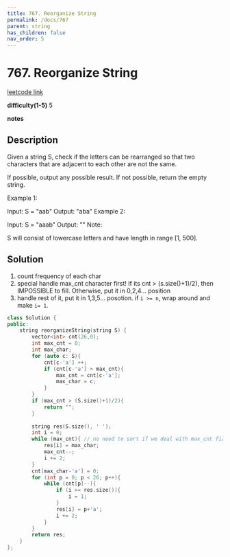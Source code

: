 ```yaml
---
title: 767. Reorganize String
permalink: /docs/767
parent: string
has_children: false
nav_order: 5
---
```

# 767. Reorganize String
[leetcode link](https://leetcode.com/problems/reorganize-string/)

**difficulty(1-5)** 
5

**notes**   


## Description
Given a string S, check if the letters can be rearranged so that two characters that are adjacent to each other are not the same.

If possible, output any possible result.  If not possible, return the empty string.

Example 1:

Input: S = "aab"
Output: "aba"
Example 2:

Input: S = "aaab"
Output: ""
Note:

S will consist of lowercase letters and have length in range [1, 500].
 

## Solution
1. count frequency of each char
2. special handle max_cnt character first! If its cnt > (s.size()+1)/2), then IMPOSSIBLE to fill. Otherwise, put it in 0,2,4... position
3. handle rest of it, put it in 1,3,5... posotion. if `i >= n`, wrap around and make `i= 1`.


```c++
class Solution {
public:
    string reorganizeString(string S) {
        vector<int> cnt(26,0);
        int max_cnt = 0;
        int max_char;
        for (auto c: S){
            cnt[c-'a'] ++;
            if (cnt[c-'a'] > max_cnt){
                max_cnt = cnt[c-'a'];
                max_char = c;
            }
        }
        if (max_cnt > (S.size()+1)/2){
            return "";
        }
        
        string res(S.size(), ' ');
        int i = 0;
        while (max_cnt){ // no need to sort if we deal with max_cnt first. 
            res[i] = max_char;
            max_cnt--;
            i += 2;
        }
        cnt[max_char-'a'] = 0;
        for (int p = 0; p < 26; p++){
            while (cnt[p]--){
                if (i >= res.size()){
                    i = 1;
                }
                res[i] = p+'a';
                i += 2;
            }
        }
        return res;        
    }
};
```

<!-- 
Default label
{: .label }

Blue label
{: .label .label-blue }

Stable
{: .label .label-green }

New release
{: .label .label-purple }

Coming soon
{: .label .label-yellow }

Deprecated
{: .label .label-red } -->
